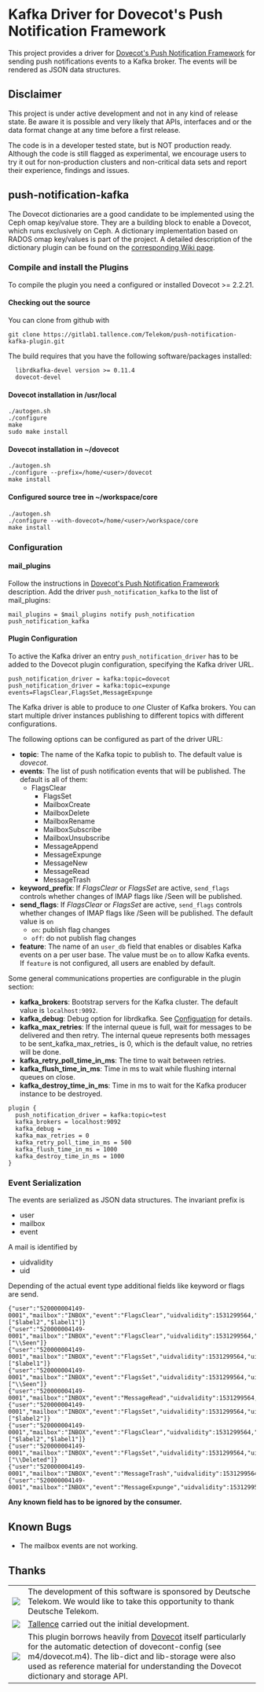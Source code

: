 # Kafka Driver for Dovecot's Push Notification Framework

This project provides a driver for [Dovecot's Push Notification Framework](https://wiki.dovecot.org/Plugins/PushNotification) for sending push notifications events to a Kafka broker. The events will be rendered as JSON data structures.

## Disclaimer

This project is under active development and not in any kind of release state. Be aware it is possible and very likely that APIs, interfaces and or the data format change at any time before a first release.

The code is in a developer tested state, but is NOT production ready. Although the code is still flagged as experimental, we encourage users to try it out for non-production clusters and non-critical data sets and report their experience, findings and issues.

## push-notification-kafka

The Dovecot dictionaries are a good candidate to be implemented using the Ceph omap key/value store. They are a building block to enable a Dovecot, which runs exclusively on Ceph. A dictionary implementation based on RADOS omap key/values is part of the project. A  detailed description of the dictionary plugin can be found on the [corresponding Wiki page](https://github.com/ceph-dovecot/dovecot-ceph-plugin/wiki/RADOS-Dictionary-Plugin).  


### Compile and install the Plugins

To compile the plugin you need a configured or installed Dovecot >= 2.2.21.

#### Checking out the source

You can clone from github with

	git clone https://gitlab1.tallence.com/Telekom/push-notification-kafka-plugin.git

The build requires that you have the following software/packages installed:

	  librdkafka-devel version >= 0.11.4
	  dovecot-devel

#### Dovecot installation in /usr/local

    ./autogen.sh
    ./configure
    make
    sudo make install

#### Dovecot installation in ~/dovecot

    ./autogen.sh
    ./configure --prefix=/home/<user>/dovecot
    make install

#### Configured source tree in ~/workspace/core

    ./autogen.sh
    ./configure --with-dovecot=/home/<user>/workspace/core
    make install

### Configuration

#### mail_plugins

Follow the instructions in [Dovecot's Push Notification Framework](https://wiki.dovecot.org/Plugins/PushNotification) description. Add the driver `push_notification_kafka` to the list of mail_plugins:

	mail_plugins = $mail_plugins notify push_notification push_notification_kafka

#### Plugin Configuration

 To active the Kafka driver an entry `push_notification_driver` has to be added to the Dovecot plugin configuration, specifying the Kafka driver URL.  

    push_notification_driver = kafka:topic=dovecot
    push_notification_driver = kafka:topic=expunge events=FlagsClear,FlagsSet,MessageExpunge

The Kafka driver is able to produce to *one* Cluster of Kafka brokers. You can start multiple driver instances publishing to different topics with different configurations.

The following options can be configured as part of the driver URL:

* **topic**: The name of the Kafka topic to publish to. The default value is _dovecot_.
* **events**: The list of push notification events that will be published. The default is all of them:
  * FlagsClear
	* FlagsSet
	* MailboxCreate
	* MailboxDelete
	* MailboxRename
	* MailboxSubscribe
	* MailboxUnsubscribe
	* MessageAppend
	* MessageExpunge
	* MessageNew
	* MessageRead
	* MessageTrash
* **keyword_prefix**: If _FlagsClear_ or _FlagsSet_ are active, `send_flags` controls whether changes of IMAP flags like /Seen will be published.
* **send_flags**: If _FlagsClear_ or _FlagsSet_ are active, `send_flags` controls whether changes of IMAP flags like /Seen will be published. The default value is `on`
  * `on`: publish flag changes
  * `off`: do not publish flag changes
* **feature**: The name of an `user_db` field that enables or disables Kafka events on a per user base. The value must be `on` to allow Kafka events. If `feature` is not configured, all users are enabled by default.

 Some general communications properties are configurable in the plugin section:

* **kafka_brokers**: Bootstrap servers for the Kafka cluster. The default value is `localhost:9092`.
* **kafka_debug**: Debug option for librdkafka. See [Configuation](https://github.com/edenhill/librdkafka/blob/master/CONFIGURATION.md) for details.
* **kafka_max_retries**: If the internal queue is full, wait for messages to be delivered and then retry. The internal queue represents both messages to be sent_kafka_max_retries_ is 0, which is the default value, no retries will be done.
* **kafka_retry_poll_time_in_ms**: The time to wait between retries.
* **kafka_flush_time_in_ms**: Time in ms to wait while flushing internal queues on close.
* **kafka_destroy_time_in_ms**: Time in ms to wait for the Kafka producer instance to be destroyed.

```
plugin {
  push_notification_driver = kafka:topic=test
  kafka_brokers = localhost:9092
  kafka_debug =
  kafka_max_retries = 0
  kafka_retry_poll_time_in_ms = 500
  kafka_flush_time_in_ms = 1000
  kafka_destroy_time_in_ms = 1000
}
```

### Event Serialization

The events are serialized as JSON data structures. The invariant prefix is
* user
* mailbox
* event

A mail is identified by
* uidvalidity
* uid

Depending of the actual event type additional fields like keyword or flags are send.

```
{"user":"520000004149-0001","mailbox":"INBOX","event":"FlagsClear","uidvalidity":1531299564,"uid":13,"keywords":["$label2","$label1"]}
{"user":"520000004149-0001","mailbox":"INBOX","event":"FlagsClear","uidvalidity":1531299564,"uid":13,"flags":["\\Seen"]}
{"user":"520000004149-0001","mailbox":"INBOX","event":"FlagsSet","uidvalidity":1531299564,"uid":13,"keywords":["$label1"]}
{"user":"520000004149-0001","mailbox":"INBOX","event":"FlagsSet","uidvalidity":1531299564,"uid":13,"flags":["\\Seen"]}
{"user":"520000004149-0001","mailbox":"INBOX","event":"MessageRead","uidvalidity":1531299564,"uid":13}
{"user":"520000004149-0001","mailbox":"INBOX","event":"FlagsSet","uidvalidity":1531299564,"uid":13,"keywords":["$label2"]}
{"user":"520000004149-0001","mailbox":"INBOX","event":"FlagsClear","uidvalidity":1531299564,"uid":13,"keywords":["$label2","$label1"]}
{"user":"520000004149-0001","mailbox":"INBOX","event":"FlagsSet","uidvalidity":1531299564,"uid":13,"flags":["\\Deleted"]}
{"user":"520000004149-0001","mailbox":"INBOX","event":"MessageTrash","uidvalidity":1531299564,"uid":13}
{"user":"520000004149-0001","mailbox":"INBOX","event":"MessageExpunge","uidvalidity":1531299564,"uid":13}
```

**Any known field has to be ignored by the consumer.**

## Known Bugs

* The mailbox events are not working.

## Thanks

<table border="0">
  <tr>
    <td><img src="https://upload.wikimedia.org/wikipedia/commons/2/2e/Telekom_Logo_2013.svg"</td>
    <td>The development of this software is sponsored by Deutsche Telekom. We would like to take this opportunity to thank Deutsche Telekom.</td>
  </tr>
  <tr>
    <td><img src="https://www.tallence.com/fileadmin/user_upload/content/Mailing/tallence_logo-email.png"</td>
    <td><a href="https://www.tallence.com/">Tallence</a> carried out the initial development.</td>
  </tr>
  <tr>
    <td><img src="https://upload.wikimedia.org/wikipedia/commons/3/37/Dovecot-logo.png"</td>
    <td>This plugin borrows heavily from <a href="https://github.com/dovecot/core/">Dovecot</a> itself particularly for the automatic detection of dovecont-config (see m4/dovecot.m4). The lib-dict and lib-storage were also used as reference material for understanding the Dovecot dictionary and storage API.</td>
  </tr>
</table>
